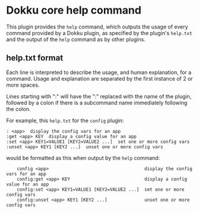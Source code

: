 # Dokku core help command

This plugin provides the `help` command, which outputs the usage of every
command provided by a Dokku plugin, as specified by the plugin's `help.txt`
and the output of the `help` command as by other plugins.

## help.txt format

Each line is interpreted to describe the usage, and human explanation, for a
command. Usage and explanation are separated by the first instance of 2 or more
spaces.

Lines starting with ":" will have the ":" replaced with the name of the plugin,
followed by a colon if there is a subcommand name immediately following the
colon.

For example, this `help.txt` for the `config` plugin:

```
: <app>  display the config vars for an app
:get <app> KEY  display a config value for an app
:set <app> KEY1=VALUE1 [KEY2=VALUE2 ...]  set one or more config vars
:unset <app> KEY1 [KEY2 ...]  unset one or more config vars
```

would be formatted as this when output by the `help` command:
```
    config <app>                                    display the config vars for an app
    config:get <app> KEY                            display a config value for an app
    config:set <app> KEY1=VALUE1 [KEY2=VALUE2 ...]  set one or more config vars
    config:unset <app> KEY1 [KEY2 ...]              unset one or more config vars
```
